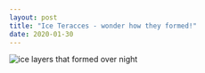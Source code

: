```yaml
---
layout: post
title: "Ice Teracces - wonder how they formed!"
date: 2020-01-30
---
```


![ice layers that formed over night](https://photos.smugmug.com/The-Things-I-See/Ice-Terraces/i-49vwTS6/0/7eaaa4f3/L/P3340722-L.jpg "ice terraces")

